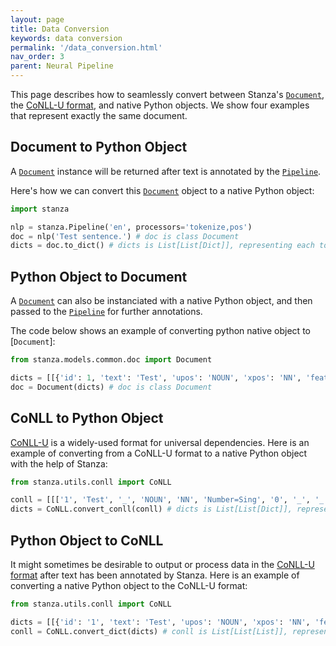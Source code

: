 ```yaml
---
layout: page
title: Data Conversion
keywords: data conversion
permalink: '/data_conversion.html'
nav_order: 3
parent: Neural Pipeline
---
```


This page describes how to seamlessly convert between Stanza's [`Document`](data_objects.md#document), the [CoNLL-U format](https://universaldependencies.org/format.html), and native Python objects. We show four examples that represent exactly the same document.

## Document to Python Object

A [`Document`](data_objects.md#document) instance will be returned after text is annotated by the [`Pipeline`](data_objects.md#pipeline).

Here's how we can convert this [`Document`](data_objects.md#document) object to a native Python object:

```python
import stanza

nlp = stanza.Pipeline('en', processors='tokenize,pos')
doc = nlp('Test sentence.') # doc is class Document
dicts = doc.to_dict() # dicts is List[List[Dict]], representing each token / word in each sentence in the document
```

## Python Object to Document

A [`Document`](data_objects.md#document) can also be instanciated with a native Python object, and then passed to the [`Pipeline`](data_objects.md#pipeline) for further annotations.

The code below shows an example of converting python native object to [`Document`]:

```python
from stanza.models.common.doc import Document

dicts = [[{'id': 1, 'text': 'Test', 'upos': 'NOUN', 'xpos': 'NN', 'feats': 'Number=Sing', 'misc': 'start_char=0|end_char=4'}, {'id': 2, 'text': 'sentence', 'upos': 'NOUN', 'xpos': 'NN', 'feats': 'Number=Sing', 'misc': 'start_char=5|end_char=13'}, {'id': 3, 'text': '.', 'upos': 'PUNCT', 'xpos': '.', 'misc': 'start_char=13|end_char=14'}]] # dicts is List[List[Dict]], representing each token / word in each sentence in the document
doc = Document(dicts) # doc is class Document
```

## CoNLL to Python Object

[CoNLL-U](https://universaldependencies.org/format.html) is a widely-used format for universal dependencies.
Here is an example of converting from a CoNLL-U format to a native Python object with the help of Stanza:

```python
from stanza.utils.conll import CoNLL

conll = [[['1', 'Test', '_', 'NOUN', 'NN', 'Number=Sing', '0', '_', '_', 'start_char=0|end_char=4'], ['2', 'sentence', '_', 'NOUN', 'NN', 'Number=Sing', '1', '_', '_', 'start_char=5|end_char=13'], ['3', '.', '_', 'PUNCT', '.', '_', '2', '_', '_', 'start_char=13|end_char=14']]] # conll is List[List[List]], representing each token / word in each sentence in the document
dicts = CoNLL.convert_conll(conll) # dicts is List[List[Dict]], representing each token / word in each sentence in the document
```

## Python Object to CoNLL

It might sometimes be desirable to output or process data in the [CoNLL-U format](https://universaldependencies.org/format.html) after text has been annotated by Stanza. Here is an example of converting a native Python object to the CoNLL-U format:

```python
from stanza.utils.conll import CoNLL

dicts = [[{'id': '1', 'text': 'Test', 'upos': 'NOUN', 'xpos': 'NN', 'feats': 'Number=Sing', 'misc': 'start_char=0|end_char=4'}, {'id': '2', 'text': 'sentence', 'upos': 'NOUN', 'xpos': 'NN', 'feats': 'Number=Sing', 'misc': 'start_char=5|end_char=13'}, {'id': '3', 'text': '.', 'upos': 'PUNCT', 'xpos': '.', 'misc': 'start_char=13|end_char=14'}]] # dicts is List[List[Dict]], representing each token / word in each sentence in the document
conll = CoNLL.convert_dict(dicts) # conll is List[List[List]], representing each token / word in each sentence in the document
```
